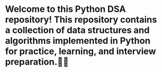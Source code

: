 # Welcome to this Python DSA repository! This repository contains a collection of data structures and algorithms implemented in Python for practice, learning, and interview preparation.🌸😊
